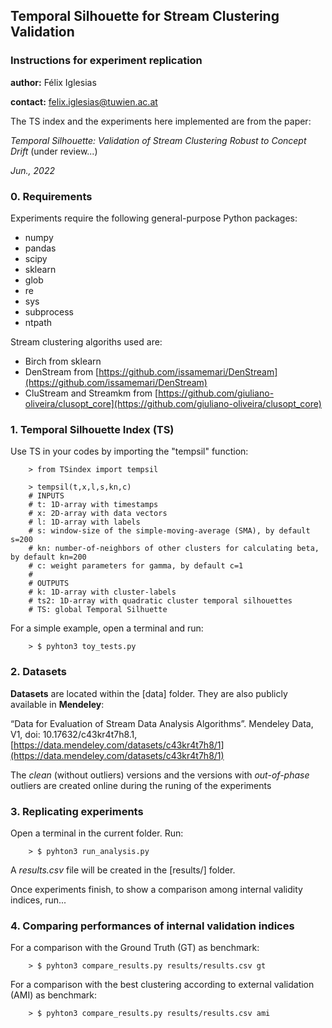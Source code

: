 ## Temporal Silhouette for Stream Clustering Validation
### Instructions for experiment replication

**author:** Félix Iglesias

**contact:** felix.iglesias@tuwien.ac.at


The TS index and the experiments here implemented are from the paper:

*Temporal Silhouette: Validation of Stream Clustering Robust to Concept Drift* (under review...)

*Jun., 2022*


### 0. Requirements

Experiments require the following general-purpose Python packages:

- numpy
- pandas
- scipy
- sklearn
- glob
- re
- sys
- subprocess
- ntpath

Stream clustering algoriths used are:

- Birch from sklearn
- DenStream from [https://github.com/issamemari/DenStream](https://github.com/issamemari/DenStream)
- CluStream and Streamkm from [https://github.com/giuliano-oliveira/clusopt_core](https://github.com/giuliano-oliveira/clusopt_core)

### 1. Temporal Silhouette Index (TS)

Use TS in your codes by importing the "tempsil" function:

        > from TSindex import tempsil

        > tempsil(t,x,l,s,kn,c)
        # INPUTS
        # t: 1D-array with timestamps
        # x: 2D-array with data vectors
        # l: 1D-array with labels
        # s: window-size of the simple-moving-average (SMA), by default s=200 
        # kn: number-of-neighbors of other clusters for calculating beta, by default kn=200
        # c: weight parameters for gamma, by default c=1
        #
        # OUTPUTS
        # k: 1D-array with cluster-labels
        # ts2: 1D-array with quadratic cluster temporal silhouettes
        # TS: global Temporal Silhuette

For a simple example, open a terminal and run:

        > $ pyhton3 toy_tests.py

### 2. Datasets

**Datasets** are located within the [data] folder. They are also publicly available in **Mendeley**: 

“Data for Evaluation of Stream Data Analysis Algorithms”. Mendeley Data, V1, doi: 10.17632/c43kr4t7h8.1, [https://data.mendeley.com/datasets/c43kr4t7h8/1](https://data.mendeley.com/datasets/c43kr4t7h8/1)

The *clean* (without outliers) versions and the versions with *out-of-phase* outliers are created online during the runing of the experiments

### 3. Replicating experiments

Open a terminal in the current folder. Run:

        > $ pyhton3 run_analysis.py

A *results.csv* file will be created in the [results/] folder.

Once experiments finish, to show a comparison among internal validity indices, run...

### 4. Comparing performances of internal validation indices

For a comparison with the Ground Truth (GT) as benchmark: 

        > $ pyhton3 compare_results.py results/results.csv gt

For a comparison with the best clustering according to external validation (AMI) as benchmark: 

        > $ pyhton3 compare_results.py results/results.csv ami


